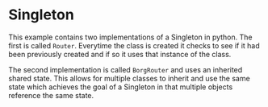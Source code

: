 # Singleton

This example contains two implementations of a Singleton in python. The first is called `Router`. Everytime the class is created it checks to see if it had been previously created and if so it uses that instance of the class.

The second implementation is called `BorgRouter` and uses an inherited shared state. This allows for multiple classes to inherit and use the same state which achieves the goal of a Singleton in that multiple objects reference the same state.